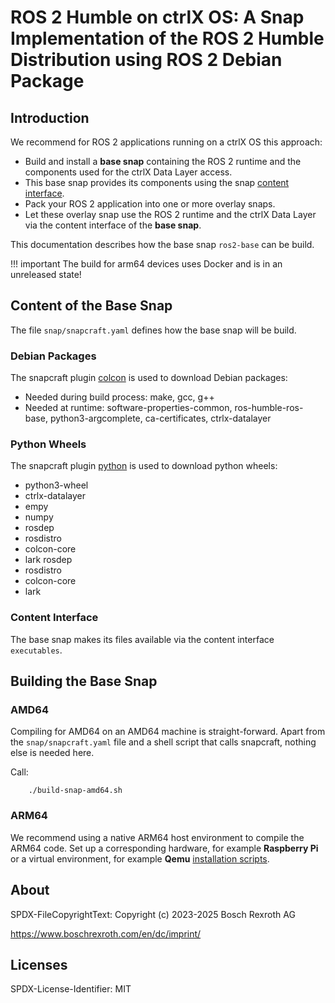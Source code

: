 # ROS 2 Humble on ctrlX OS: A Snap Implementation of the ROS 2 Humble Distribution using ROS 2 Debian Package

## Introduction

We recommend for ROS 2 applications running on a ctrlX OS this approach:

* Build and install a __base snap__ containing the ROS 2 runtime and the components used for the ctrlX Data Layer access.
* This base snap provides its components using the snap [content interface](https://snapcraft.io/docs/content-interface).
* Pack your ROS 2 application into one or more overlay snaps.
* Let these overlay snap use the ROS 2 runtime and the ctrlX Data Layer via the content interface of the __base snap__.

This documentation describes how the base snap `ros2-base` can be build.

!!! important
    The build for arm64 devices uses Docker and is in an unreleased state!

## Content of the Base Snap

The file `snap/snapcraft.yaml` defines how the base snap will be build.

### Debian Packages

The snapcraft plugin [colcon](https://snapcraft.io/docs/colcon-plugin) is used to download Debian packages:

* Needed during build process: make, gcc, g++
* Needed at runtime: software-properties-common, ros-humble-ros-base, python3-argcomplete, ca-certificates, ctrlx-datalayer

### Python Wheels

The snapcraft plugin [python](https://snapcraft.io/docs/python-plugin) is used to download python wheels:

* python3-wheel
* ctrlx-datalayer
* empy
* numpy
* rosdep
* rosdistro
* colcon-core
* lark rosdep
* rosdistro
* colcon-core
* lark

### Content Interface

The base snap makes its files available via the content interface `executables`.

## Building the Base Snap

### AMD64

Compiling for AMD64 on an AMD64 machine is straight-forward. Apart from the `snap/snapcraft.yaml` file and a shell script that calls snapcraft, nothing else is needed here.

Call:

        ./build-snap-amd64.sh

### ARM64

We recommend using a native ARM64 host environment to compile the ARM64 code. Set up a corresponding hardware, for example __Raspberry Pi__ or a virtual environment, for example __Qemu__ [installation scripts](https://github.com/boschrexroth/ctrlx-automation-sdk/tree/main/scripts/environment).

## About

SPDX-FileCopyrightText: Copyright (c) 2023-2025 Bosch Rexroth AG

<https://www.boschrexroth.com/en/dc/imprint/>

## Licenses

SPDX-License-Identifier: MIT
